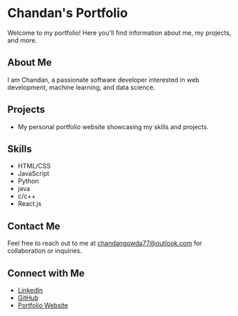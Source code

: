 # Chandan's Portfolio

Welcome to my portfolio! Here you'll find information about me, my projects, and more.

## About Me

I am Chandan, a passionate software developer interested in web development, machine learning, and data science.

## Projects

-  My personal portfolio website showcasing my skills and projects.

## Skills

- HTML/CSS
- JavaScript
- Python
- java
- c/c++
- React.js

## Contact Me

Feel free to reach out to me at [chandangowda77@outlook.com](mailto:chandangowda77@outlook.com) for collaboration or inquiries.

## Connect with Me

- [LinkedIn](https://www.linkedin.com/in/chandan-gowda-365b9226a)
- [GitHub](https://github.com/chandanG27)
- [Portfolio Website]()
